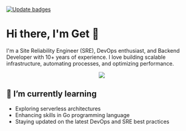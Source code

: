 [![Update badges](https://github.com/getulioruiz/getulioruiz/actions/workflows/update-badges.yml/badge.svg?branch=main)](https://github.com/getulioruiz/getulioruiz/actions/workflows/update-badges.yml)


# Hi there, I'm Get 👋
I'm a Site Reliability Engineer (SRE), DevOps enthusiast, and Backend Developer with 10+ years of experience. I love building scalable infrastructure, automating processes, and optimizing performance.

<p align="center">
  <a href="https://skillicons.dev">
    <img src="https://skillicons.dev/icons?i=kubernetes,terraform,docker,aws,gcp,githubactions,git,go,java,py,grafana,prometheus&perline=6" />
  </a>
</p>

<!--START_SECTION:badges-->
<!--END_SECTION:badges-->

## 🌱 I’m currently learning

- Exploring serverless architectures
- Enhancing skills in Go programming language
- Staying updated on the latest DevOps and SRE best practices

